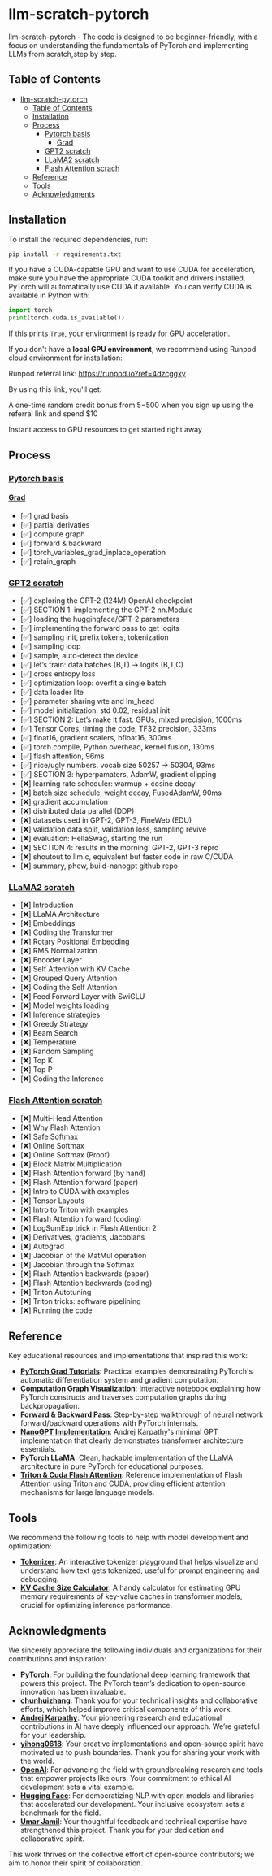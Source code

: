# llm-scratch-pytorch
llm-scratch-pytorch - The code is designed to be beginner-friendly, with a focus on understanding the fundamentals of PyTorch and implementing LLMs from scratch,step by step.

## Table of Contents
- [llm-scratch-pytorch](#llm-scratch-pytorch)
  - [Table of Contents](#table-of-contents)
  - [Installation](#installation)
  - [Process](#process)
    - [Pytorch basis](#pytorch-basis)
      - [Grad](#grad)
    - [GPT2 scratch](#gpt2-scratch)
    - [LLaMA2 scratch](#llama2-scratch)
    - [Flash Attention scrach](#flash-attention-scratch)
  - [Reference](#reference)
  - [Tools](#tools)
  - [Acknowledgments](#acknowledgments)

## Installation

To install the required dependencies, run:

```bash
pip install -r requirements.txt
```

If you have a CUDA-capable GPU and want to use CUDA for acceleration, make sure you have the appropriate CUDA toolkit and drivers installed. PyTorch will automatically use CUDA if available. You can verify CUDA is available in Python with:

```python
import torch
print(torch.cuda.is_available())
```

If this prints `True`, your environment is ready for GPU acceleration.

If you don't have a  **local GPU environment**, we recommend using Runpod cloud environment for installation:

Runpod referral link: https://runpod.io?ref=4dzcggxy

By using this link, you'll get:

A one-time random credit bonus from $5-$500 when you sign up using the referral link and spend $10

Instant access to GPU resources to get started right away

## Process
### [Pytorch basis](https://github.com/skyloevil/llm-scratch-pytorch/tree/main/pytorch_basis)
#### [Grad](https://github.com/skyloevil/llm-scratch-pytorch/tree/main/pytorch_basis/computation_gragh)
- [✅] grad basis
- [✅] partial derivaties
- [✅] compute graph
- [✅] forward & backward
- [✅] torch_variables_grad_inplace_operation
- [✅] retain_graph

### [GPT2 scratch](https://github.com/skyloevil/llm-scratch-pytorch/tree/main/pytorch_gp2_from_scratch)
- [✅] exploring the GPT-2 (124M) OpenAI checkpoint
- [✅] SECTION 1: implementing the GPT-2 nn.Module
- [✅] loading the huggingface/GPT-2 parameters
- [✅] implementing the forward pass to get logits
- [✅] sampling init, prefix tokens, tokenization
- [✅] sampling loop
- [✅] sample, auto-detect the device
- [✅] let’s train: data batches (B,T) → logits (B,T,C)
- [✅] cross entropy loss
- [✅] optimization loop: overfit a single batch
- [✅] data loader lite
- [✅] parameter sharing wte and lm_head
- [✅] model initialization: std 0.02, residual init
- [✅] SECTION 2: Let’s make it fast. GPUs, mixed precision, 1000ms
- [✅] Tensor Cores, timing the code, TF32 precision, 333ms
- [✅] float16, gradient scalers, bfloat16, 300ms
- [✅] torch.compile, Python overhead, kernel fusion, 130ms
- [✅] flash attention, 96ms
- [✅] nice/ugly numbers. vocab size 50257 → 50304, 93ms
- [✅] SECTION 3: hyperpamaters, AdamW, gradient clipping
- [❌] learning rate scheduler: warmup + cosine decay
- [❌] batch size schedule, weight decay, FusedAdamW, 90ms
- [❌] gradient accumulation
- [❌] distributed data parallel (DDP)
- [❌] datasets used in GPT-2, GPT-3, FineWeb (EDU)
- [❌] validation data split, validation loss, sampling revive
- [❌] evaluation: HellaSwag, starting the run
- [❌] SECTION 4: results in the morning! GPT-2, GPT-3 repro
- [❌] shoutout to llm.c, equivalent but faster code in raw C/CUDA
- [❌] summary, phew, build-nanogpt github repo

### [LLaMA2 scratch](https://github.com/skyloevil/llm-scratch-pytorch/tree/main/pytorch_llama2_from_scratch)
- [❌] Introduction
- [❌] LLaMA Architecture
- [❌] Embeddings
- [❌] Coding the Transformer
- [❌] Rotary Positional Embedding
- [❌] RMS Normalization
- [❌] Encoder Layer
- [❌] Self Attention with KV Cache
- [❌] Grouped Query Attention
- [❌] Coding the Self Attention
- [❌] Feed Forward Layer with SwiGLU
- [❌] Model weights loading
- [❌] Inference strategies
- [❌] Greedy Strategy
- [❌] Beam Search
- [❌] Temperature
- [❌] Random Sampling
- [❌] Top K
- [❌] Top P
- [❌] Coding the Inference

### [Flash Attention scratch](https://github.com/skyloevil/llm-scratch-pytorch/tree/main/triton_flash_attention_scratch)
- [❌] Multi-Head Attention
- [❌] Why Flash Attention
- [❌] Safe Softmax
- [❌] Online Softmax
- [❌] Online Softmax (Proof)
- [❌] Block Matrix Multiplication
- [❌] Flash Attention forward (by hand)
- [❌] Flash Attention forward (paper)
- [❌] Intro to CUDA with examples
- [❌] Tensor Layouts
- [❌] Intro to Triton with examples
- [❌] Flash Attention forward (coding)
- [❌] LogSumExp trick in Flash Attention 2
- [❌] Derivatives, gradients, Jacobians
- [❌] Autograd
- [❌] Jacobian of the MatMul operation
- [❌] Jacobian through the Softmax
- [❌] Flash Attention backwards (paper)
- [❌] Flash Attention backwards (coding)
- [❌] Triton Autotuning
- [❌] Triton tricks: software pipelining
- [❌] Running the code

## Reference

Key educational resources and implementations that inspired this work:

- **[PyTorch Grad Tutorials](https://github.com/chunhuizhang/bilibili_vlogs/tree/master/learn_torch/grad)**: Practical examples demonstrating PyTorch's automatic differentiation system and gradient computation.
- **[Computation Graph Visualization](https://github.com/chunhuizhang/bilibili_vlogs/blob/master/learn_torch/grad/03_computation_graph.ipynb)**: Interactive notebook explaining how PyTorch constructs and traverses computation graphs during backpropagation.
- **[Forward & Backward Pass](https://github.com/chunhuizhang/bilibili_vlogs/blob/master/learn_torch/grad/04_backward_step.ipynb)**: Step-by-step walkthrough of neural network forward/backward operations with PyTorch internals.
- **[NanoGPT Implementation](https://github.com/karpathy/build-nanogpt)**: Andrej Karpathy's minimal GPT implementation that clearly demonstrates transformer architecture essentials.
- **[PyTorch LLaMA](https://github.com/hkproj/pytorch-llama)**: Clean, hackable implementation of the LLaMA architecture in pure PyTorch for educational purposes.
- **[Triton & Cuda Flash Attention](https://github.com/hkproj/triton-flash-attention)**: Reference implementation of Flash Attention using Triton and CUDA, providing efficient attention mechanisms for large language models.

## Tools

We recommend the following tools to help with model development and optimization:

- **[Tokenizer](https://tiktokenizer.vercel.app/)**: An interactive tokenizer playground that helps visualize and understand how text gets tokenized, useful for prompt engineering and debugging.
- **[KV Cache Size Calculator](https://lmcache.ai/kv_cache_calculator.html)**: A handy calculator for estimating GPU memory requirements of key-value caches in transformer models, crucial for optimizing inference performance.

## Acknowledgments  

We sincerely appreciate the following individuals and organizations for their contributions and inspiration:  

- **[PyTorch](https://github.com/pytorch)**: For building the foundational deep learning framework that powers this project. The PyTorch team’s dedication to open-source innovation has been invaluable.  
- **[chunhuizhang](https://github.com/chunhuizhang)**: Thank you for your technical insights and collaborative efforts, which helped improve critical components of this work.  
- **[Andrej Karpathy](https://github.com/karpathy)**: Your pioneering research and educational contributions in AI have deeply influenced our approach. We’re grateful for your leadership.  
- **[yihong0618](https://github.com/yihong0618)**: Your creative implementations and open-source spirit have motivated us to push boundaries. Thank you for sharing your work with the world.
- **[OpenAI](https://github.com/openai)**: For advancing the field with groundbreaking research and tools that empower projects like ours. Your commitment to ethical AI development sets a vital example.
- **[Hugging Face](https://github.com/huggingface)**: For democratizing NLP with open models and libraries that accelerated our development. Your inclusive ecosystem sets a benchmark for the field.  
- **[Umar Jamil](https://github.com/hkproj)**: Your thoughtful feedback and technical expertise have strengthened this project. Thank you for your dedication and collaborative spirit.

This work thrives on the collective effort of open-source contributors; we aim to honor their spirit of collaboration.  